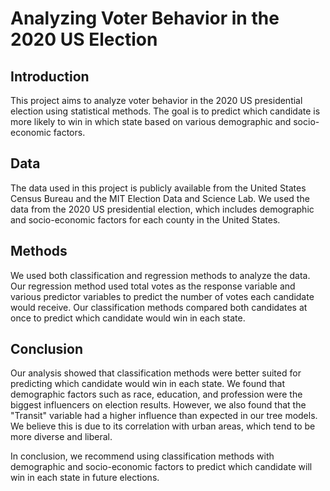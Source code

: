 # Analyzing Voter Behavior in the 2020 US Election
## Introduction
This project aims to analyze voter behavior in the 2020 US presidential election using statistical methods. The goal is to predict which candidate is more likely to win in which state based on various demographic and socio-economic factors.
## Data
The data used in this project is publicly available from the United States Census Bureau and the MIT Election Data and Science Lab. We used the data from the 2020 US presidential election, which includes demographic and socio-economic factors for each county in the United States.
## Methods
We used both classification and regression methods to analyze the data. Our regression method used total votes as the response variable and various predictor variables to predict the number of votes each candidate would receive. Our classification methods compared both candidates at once to predict which candidate would win in each state.
## Conclusion
Our analysis showed that classification methods were better suited for predicting which candidate would win in each state. We found that demographic factors such as race, education, and profession were the biggest influencers on election results. However, we also found that the "Transit" variable had a higher influence than expected in our tree models. We believe this is due to its correlation with urban areas, which tend to be more diverse and liberal.

In conclusion, we recommend using classification methods with demographic and socio-economic factors to predict which candidate will win in each state in future elections.

